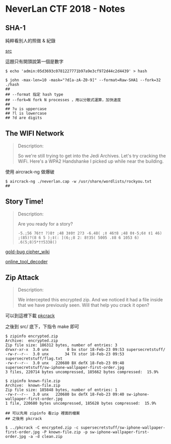 # NeverLan CTF 2018 - Notes

## SHA-1

純粹看別人的照做 & 紀錄

[src](https://rot26.team/CTF/NeverlanCTF/2018/passwords/sha1/)

這題只有開頭說第一個是數字

```
$ echo 'admin:05d3693c0781227771b97a9e3cf972d44c2d4439' > hash

$ john -max-len=10 -mask="?d[a-zA-Z0-9]" --format=Raw-SHA1 --fork=32 ./hash
##
## --format 指定 hash type 
## --fork=N fork N processes ，用以分散式運算，加快速度
##
## ?u is uppercase
## ?l is lowercase
## ?d are digits
```

## The WIFI Network
> Description:
>
> So we're still trying to get into the Jedi Archives. Let's try cracking the WiFi. Here's a WPA2 Handshanke I picked up while near the building.

使用 aircrack-ng 做爆破

```
$ aircrack-ng ./neverlan.cap -w /usr/share/wordlists/rockyou.txt
## 
```


## Story Time!
> Description:
>
> Are you ready for a story?
>
> ```-5.;56 76†† ?)8† ;48 3‡0† 2?3 -6.48( ;‡ 46†8 ;48 0‡-5;6‡ ‡1 46) ;(85)?(8 6 5 );‡(: ](6;;8 2: 8†35( 5005 .‡8 6 1053 6) .6(5;8)5*††5338()```


[gold-bug cipher_wiki](https://en.wikipedia.org/wiki/The_Gold-Bug)

[online_tool_decoder](https://dcode.fr/gold-bug-poe)

## Zip Attack
> Description:
>
> We intercepted this encrypted zip. And we noticed it had a file inside that we have previously seen. Will that help you crack it open?

可以到這裡下載 [pkcrack](https://www.unix-ag.uni-kl.de/~conrad/krypto/pkcrack/download1.html)

之後到 src/ 底下，下指令 make 即可

```
$ zipinfo encrypted.zip
Archive:  encrypted.zip
Zip file size: 186312 bytes, number of entries: 3
drwxr-xr-x  3.0 unx        0 bx stor 18-Feb-23 09:53 supersecretstuff/
-rw-r--r--  3.0 unx       34 TX stor 18-Feb-23 09:53 supersecretstuff/flag.txt
-rw-r--r--  3.0 unx   220680 BX defX 18-Feb-23 09:48 supersecretstuff/sw-iphone-wallpaper-first-order.jpg
3 files, 220714 bytes uncompressed, 185662 bytes compressed:  15.9%

$ zipinfo known-file.zip
Archive:  known-file.zip
Zip file size: 185848 bytes, number of entries: 1
-rw-r--r--  3.0 unx   220680 bx defX 18-Feb-23 09:40 sw-iphone-wallpaper-first-order.jpg
1 file, 220680 bytes uncompressed, 185628 bytes compressed:  15.9%

## 可以先用 zipinfo 看zip 裡面的檔案
## 之後用 pkcrack

$ ../pkcrack -C encrypted.zip -c supersecretstuff/sw-iphone-wallpaper-first-order.jpg -P known-file.zip -p sw-iphone-wallpaper-first-order.jpg -a -d clean.zip

```
